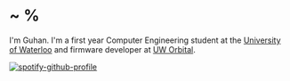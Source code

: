 <h1>~ %</h1>

I'm Guhan. I'm a first year Computer Engineering student at the [University of Waterloo](https://github.com/uWaterloo) and firmware developer at [UW Orbital](https://github.com/UWOrbital).

[![spotify-github-profile](https://spotify-github-profile.vercel.app/api/view?uid=dcgrvurkqla8ap9uyl02pj2tl&cover_image=true&theme=natemoo-re&show_offline=false&background_color=121212&interchange=true&bar_color=9bbcd8&bar_color_cover=true)](https://github.com/kittinan/spotify-github-profile)
